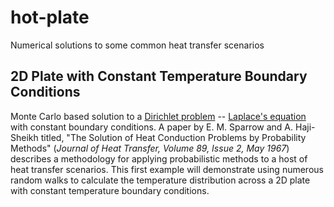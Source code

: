 

# hot-plate
Numerical solutions to some common heat transfer scenarios

## 2D Plate with Constant Temperature Boundary Conditions
Monte Carlo based solution to a [Dirichlet problem](https://en.wikipedia.org/wiki/Dirichlet_problem) -- [Laplace's equation](https://en.wikipedia.org/wiki/Laplace%27s_equation) with constant boundary conditions.  A paper by E. M. Sparrow and A. Haji-Sheikh titled, "The Solution of Heat Conduction Problems by Probability Methods" (*Journal of Heat Transfer, Volume 89, Issue 2, May 1967*) describes a methodology for applying probabilistic methods to a host of heat transfer scenarios.  This first example will demonstrate using numerous random walks to calculate the temperature distribution across a 2D plate with constant temperature boundary conditions.